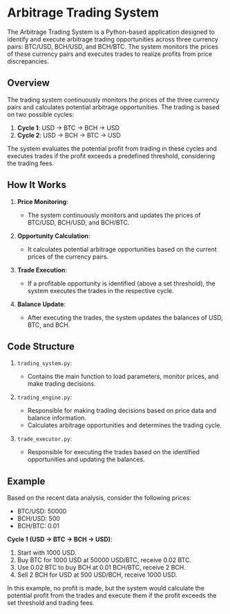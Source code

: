 
# Arbitrage Trading System

The Arbitrage Trading System is a Python-based application designed to identify and execute arbitrage trading opportunities across three currency pairs: BTC/USD, BCH/USD, and BCH/BTC. The system monitors the prices of these currency pairs and executes trades to realize profits from price discrepancies.

## Overview

The trading system continuously monitors the prices of the three currency pairs and calculates potential arbitrage opportunities. The trading is based on two possible cycles:

1. **Cycle 1**: USD -> BTC -> BCH -> USD
2. **Cycle 2**: USD -> BCH -> BTC -> USD

The system evaluates the potential profit from trading in these cycles and executes trades if the profit exceeds a predefined threshold, considering the trading fees.

## How It Works

1. **Price Monitoring**:
   - The system continuously monitors and updates the prices of BTC/USD, BCH/USD, and BCH/BTC.
   
2. **Opportunity Calculation**:
   - It calculates potential arbitrage opportunities based on the current prices of the currency pairs.
   
3. **Trade Execution**:
   - If a profitable opportunity is identified (above a set threshold), the system executes the trades in the respective cycle.
   
4. **Balance Update**:
   - After executing the trades, the system updates the balances of USD, BTC, and BCH.

## Code Structure

1. `trading_system.py`:
   - Contains the main function to load parameters, monitor prices, and make trading decisions.
   
2. `trading_engine.py`:
   - Responsible for making trading decisions based on price data and balance information.
   - Calculates arbitrage opportunities and determines the trading cycle.
   
3. `trade_executor.py`:
   - Responsible for executing the trades based on the identified opportunities and updating the balances.
   
## Example

Based on the recent data analysis, consider the following prices:

- BTC/USD: 50000
- BCH/USD: 500
- BCH/BTC: 0.01

**Cycle 1 (USD -> BTC -> BCH -> USD)**:

1. Start with 1000 USD.
2. Buy BTC for 1000 USD at 50000 USD/BTC, receive 0.02 BTC.
3. Use 0.02 BTC to buy BCH at 0.01 BCH/BTC, receive 2 BCH.
4. Sell 2 BCH for USD at 500 USD/BCH, receive 1000 USD.

In this example, no profit is made, but the system would calculate the potential profit from the trades and execute them if the profit exceeds the set threshold and trading fees.
